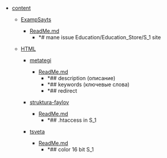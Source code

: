 - <a href = "F:\Node_projects\Node_Way\Education\htmlbook.ru\content\cat.content\dir.content.md">content</a>
    - <a href = "F:\Node_projects\Node_Way\Education\htmlbook.ru\content\ExampSayts\cat.ExampSayts\dir.ExampSayts.md">ExampSayts</a>
        - <a href = "F:\Node_projects\Node_Way\Education\htmlbook.ru\content\ExampSayts\ReadMe.md">ReadMe.md</a>
            - *# mane issue Education/Education_Store/S_1 site
    
    - <a href = "F:\Node_projects\Node_Way\Education\htmlbook.ru\content\HTML\cat.HTML\dir.HTML.md">HTML</a>
        - <a href = "F:\Node_projects\Node_Way\Education\htmlbook.ru\content\HTML\metategi\cat.metategi\dir.metategi.md">metategi</a>
            - <a href = "F:\Node_projects\Node_Way\Education\htmlbook.ru\content\HTML\metategi\ReadMe.md">ReadMe.md</a>
                - *## description (описание)
                - *## keywords (ключевые слова)
                - *## redirect 
        
        - <a href = "F:\Node_projects\Node_Way\Education\htmlbook.ru\content\HTML\struktura-faylov\cat.struktura-faylov\dir.struktura-faylov.md">struktura-faylov</a>
            - <a href = "F:\Node_projects\Node_Way\Education\htmlbook.ru\content\HTML\struktura-faylov\ReadMe.md">ReadMe.md</a>
                - *## .htaccess in S_1
        
        - <a href = "F:\Node_projects\Node_Way\Education\htmlbook.ru\content\HTML\tsveta\cat.tsveta\dir.tsveta.md">tsveta</a>
            - <a href = "F:\Node_projects\Node_Way\Education\htmlbook.ru\content\HTML\tsveta\ReadMe.md">ReadMe.md</a>
                - *## color 16 bit S_1
        
    
